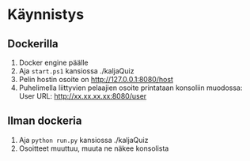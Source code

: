 # Käynnistys

## Dockerilla
1. Docker engine päälle
2. Aja `start.ps1` kansiossa ./kaljaQuiz
3. Pelin hostin osoite on http://127.0.0.1:8080/host
4. Puhelimella liittyvien pelaajien osoite printataan konsoliin muodossa: User URL: http://xx.xx.xx.xx:8080/user

## Ilman dockeria
1. Aja `python run.py` kansiossa ./kaljaQuiz
2. Osoitteet muuttuu, muuta ne näkee konsolista